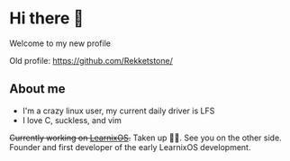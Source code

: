 # Hi there 👋

Welcome to my new profile

Old profile: https://github.com/Rekketstone/
<!--
**cowmonk/cowmonk** is a ✨ _special_ ✨ repository because its `README.md` (this file) appears on your GitHub profile.

Here are some ideas to get you started:

- 🔭 I’m currently working on ...
- 🌱 I’m currently learning ...
- 👯 I’m looking to collaborate on ...
- 🤔 I’m looking for help with ...
- 💬 Ask me about ...
- 📫 How to reach me: ...
- 😄 Pronouns: ...
- ⚡ Fun fact: ...
-->
## About me
- I'm a crazy linux user, my current daily driver is LFS
- I love C, suckless, and vim

~~Currently working on [LearnixOS](https://learnixos.github.io).~~
Taken up 👨‍🌾. See you on the other side. 
Founder and first developer of the early LearnixOS development.
